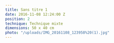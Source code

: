 ```yaml
---
title: Sans titre 1
date: 2016-11-08 12:24:00 Z
position: 2
technique: Technique mixte
dimensions: 50 x 40 cm
photo: "/uploads/IMG_20161108_123958%20(1).jpg"
---
```



